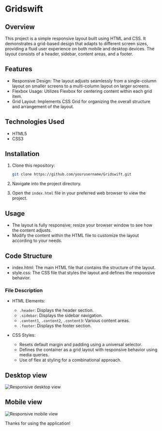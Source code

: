 # Gridswift

## Overview

This project is a simple responsive layout built using HTML and CSS. It demonstrates a grid-based design that adapts to different screen sizes, providing a fluid user experience on both mobile and desktop devices. The layout consists of a header, sidebar, content areas, and a footer.

## Features

- Responsive Design: The layout adjusts seamlessly from a single-column layout on smaller screens to a multi-column layout on larger screens.
- Flexbox Usage: Utilizes Flexbox for centering content within each grid item.
- Grid Layout: Implements CSS Grid for organizing the overall structure and arrangement of the layout.

## Technologies Used

- HTML5
- CSS3

## Installation

1. Clone this repository:
   ``` bash
   git clone https://github.com/yourusername/Gridswift.git
   ```
2. Navigate into the project directory.
   
3. Open the `index.html` file in your preferred web browser to view the project.

## Usage

- The layout is fully responsive; resize your browser window to see how the content adjusts.
- Modify the content within the HTML file to customize the layout according to your needs.

## Code Structure

- index.html: The main HTML file that contains the structure of the layout.
- style.css: The CSS file that styles the layout and defines the responsive behavior.

### File Description

- HTML Elements:
  - `.header`: Displays the header section.
  - `.sidebar`: Displays the sidebar navigation.
  - `.content1`, `.content2`, `.content3`: Various content areas.
  - `.footer`: Displays the footer section.

- CSS Styles:
  - Resets default margin and padding using a universal selector.
  - Defines the container as a grid layout with responsive behavior using media queries.
  - Use of flex at styling for a combinational approach.

## Desktop view
![Responsive desktop view](https://github.com/user-attachments/assets/b2074fc6-fa44-49d1-9b42-44e0dd3898fe)

## Mobile view
![Responsive mobile view](https://github.com/user-attachments/assets/c29c51fb-f957-41c6-af76-050d35fbe993)

Thanks for using the application!
